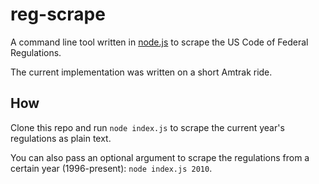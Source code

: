 reg-scrape
==========

A command line tool written in [node.js](http://nodejs.org/) to scrape the US Code of Federal Regulations.

The current implementation was written on a short Amtrak ride.

## How

Clone this repo and run `node index.js` to scrape the current year's regulations as plain text.

You can also pass an optional argument to scrape the regulations from a certain year (1996-present): `node index.js 2010`.